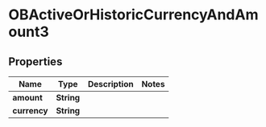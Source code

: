 
# OBActiveOrHistoricCurrencyAndAmount3

## Properties
Name | Type | Description | Notes
------------ | ------------- | ------------- | -------------
**amount** | **String** |  | 
**currency** | **String** |  | 



